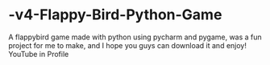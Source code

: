 # -v4-Flappy-Bird-Python-Game
A flappybird game made with python using pycharm and pygame, was a fun project for me to make, and I hope you guys can download it and enjoy! YouTube in Profile
